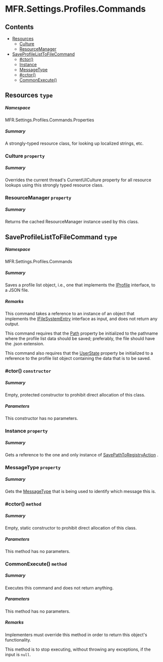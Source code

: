 <a name='assembly'></a>
# MFR.Settings.Profiles.Commands

## Contents

- [Resources](#T-MFR-Settings-Profiles-Commands-Properties-Resources 'MFR.Settings.Profiles.Commands.Properties.Resources')
  - [Culture](#P-MFR-Settings-Profiles-Commands-Properties-Resources-Culture 'MFR.Settings.Profiles.Commands.Properties.Resources.Culture')
  - [ResourceManager](#P-MFR-Settings-Profiles-Commands-Properties-Resources-ResourceManager 'MFR.Settings.Profiles.Commands.Properties.Resources.ResourceManager')
- [SaveProfileListToFileCommand](#T-MFR-Settings-Profiles-Commands-SaveProfileListToFileCommand 'MFR.Settings.Profiles.Commands.SaveProfileListToFileCommand')
  - [#ctor()](#M-MFR-Settings-Profiles-Commands-SaveProfileListToFileCommand-#ctor 'MFR.Settings.Profiles.Commands.SaveProfileListToFileCommand.#ctor')
  - [Instance](#P-MFR-Settings-Profiles-Commands-SaveProfileListToFileCommand-Instance 'MFR.Settings.Profiles.Commands.SaveProfileListToFileCommand.Instance')
  - [MessageType](#P-MFR-Settings-Profiles-Commands-SaveProfileListToFileCommand-MessageType 'MFR.Settings.Profiles.Commands.SaveProfileListToFileCommand.MessageType')
  - [#cctor()](#M-MFR-Settings-Profiles-Commands-SaveProfileListToFileCommand-#cctor 'MFR.Settings.Profiles.Commands.SaveProfileListToFileCommand.#cctor')
  - [CommonExecute()](#M-MFR-Settings-Profiles-Commands-SaveProfileListToFileCommand-CommonExecute 'MFR.Settings.Profiles.Commands.SaveProfileListToFileCommand.CommonExecute')

<a name='T-MFR-Settings-Profiles-Commands-Properties-Resources'></a>
## Resources `type`

##### Namespace

MFR.Settings.Profiles.Commands.Properties

##### Summary

A strongly-typed resource class, for looking up localized strings, etc.

<a name='P-MFR-Settings-Profiles-Commands-Properties-Resources-Culture'></a>
### Culture `property`

##### Summary

Overrides the current thread's CurrentUICulture property for all
  resource lookups using this strongly typed resource class.

<a name='P-MFR-Settings-Profiles-Commands-Properties-Resources-ResourceManager'></a>
### ResourceManager `property`

##### Summary

Returns the cached ResourceManager instance used by this class.

<a name='T-MFR-Settings-Profiles-Commands-SaveProfileListToFileCommand'></a>
## SaveProfileListToFileCommand `type`

##### Namespace

MFR.Settings.Profiles.Commands

##### Summary

Saves a profile list object, i.e., one that implements the
[IProfile](#T-MFR-Settings-Profiles-Interfaces-IProfile 'MFR.Settings.Profiles.Interfaces.IProfile')
interface, to a JSON file.

##### Remarks

This command takes a reference to an instance of an object that
implements the [IFileSystemEntry](#T-MFR-FileSystem-Interfaces-IFileSystemEntry 'MFR.FileSystem.Interfaces.IFileSystemEntry')
interface as input, and does not return any output.



This command requires that the
[Path](#P-MFR-IFileSystemEntry-Path 'MFR.IFileSystemEntry.Path')
property be
initialized to the pathname where the profile list data should be
saved; preferably, the file should have the .json extension.



This command also requires that the
[UserState](#P-MFR-IFileSystemEntry-UserState 'MFR.IFileSystemEntry.UserState')
property
be initialized to a reference to the profile list object containing the
data that is to be saved.

<a name='M-MFR-Settings-Profiles-Commands-SaveProfileListToFileCommand-#ctor'></a>
### #ctor() `constructor`

##### Summary

Empty, protected constructor to prohibit direct allocation of this class.

##### Parameters

This constructor has no parameters.

<a name='P-MFR-Settings-Profiles-Commands-SaveProfileListToFileCommand-Instance'></a>
### Instance `property`

##### Summary

Gets a reference to the one and only instance of
[SavePathToRegistryAction](#T-MFR-SavePathToRegistryAction 'MFR.SavePathToRegistryAction')
.

<a name='P-MFR-Settings-Profiles-Commands-SaveProfileListToFileCommand-MessageType'></a>
### MessageType `property`

##### Summary

Gets the [MessageType](#T-MFR-MessageType 'MFR.MessageType') that is
being used to identify which message this is.

<a name='M-MFR-Settings-Profiles-Commands-SaveProfileListToFileCommand-#cctor'></a>
### #cctor() `method`

##### Summary

Empty, static constructor to prohibit direct allocation of this class.

##### Parameters

This method has no parameters.

<a name='M-MFR-Settings-Profiles-Commands-SaveProfileListToFileCommand-CommonExecute'></a>
### CommonExecute() `method`

##### Summary

Executes this command and does not return anything.

##### Parameters

This method has no parameters.

##### Remarks

Implementers must override this method in order to return this
object's functionality.



This method is to stop executing, without throwing any exceptions,
if the input is `null`.
